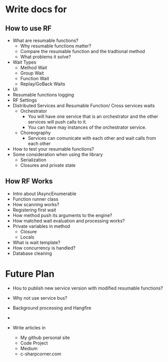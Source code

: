 # Write docs for

## How to use RF
* What are resumable functions?
	* Why resumable functions matter? 
	* Compare the resumable function and the tradtional method
	* What problems it solve?
* Wait Types
	* Method Wait
	* Group Wait
	* Function Wait
	* Replay/GoBack Waits
* UI
* Resumable functions logging
* RF Settings
* Distributed Services and Resumable Function/ Cross services waits
	* Orchestrator 
		* You will have one service that is an orchestrator and the other services will push calls to it.
		* You can have may instances of the orchestrator service.
	* Choreography
		* Services can comunicate with each other and wait calls from each other
* How to test your resumable functions?
* Some consideration when using the library
	* Serialization
	* Closures and private state

## How RF Works
* Intro about IAsyncEnumerable
* Function runner class
* How scanning works?
* Registering first wait
* How method push its arguments to the engine?
* How matched wait evaluation and processing works?
* Private variables in method 
	* Closure
	* Locals
* What is wait template?
* How concurrency is handled?
* Database cleaning

# Future Plan 
* Hou to publish new service version with modified resumable functions?
* Why not use service bus?
* Background processing and Hangfire
* 

* Write articles in
	* My github personal site
	* Code Project
	* Medium
	* c-sharpcorner.com